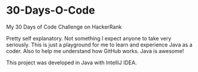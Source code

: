 # 30-Days-O-Code
My 30 Days of Code Challenge on HackerRank

Pretty self explanatory. Not something I expect anyone to take very seriously. This is just a playground for me to learn and experience Java as a coder. Also to help me understand how GitHub works. Java is awesome!

This project was developed in Java with IntelliJ IDEA.
